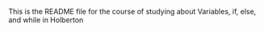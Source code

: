 This is the README file for the course of studying about Variables, if, else, and while in Holberton

